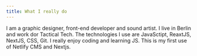 ```yaml
---
title: What I really do
---
```

I am a graphic designer, front-end developer and sound artist. I live in Berlin and work dor Tactical Tech. The technologies I use are JavaSctipt, ReaxtJS, NextJS, CSS, Git. I really enjoy coding and learning JS. This is my first use of Netlify CMS and Nextjs. 
